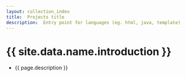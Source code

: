 ```yaml
---
layout: collection_index
title:  Projects title
description:  Entry point for languages (eg. html, java, template)
---
```


# {{ site.data.name.introduction }}
- {{ page.description }}
